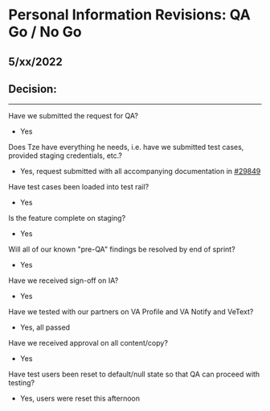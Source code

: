 # Personal Information Revisions: QA Go / No Go 
## 5/xx/2022

## Decision: 

---

Have we submitted the request for QA?
- Yes 

Does Tze have everything he needs, i.e. have we submitted test cases, provided staging credentials, etc.?
- Yes, request submitted with all accompanying documentation in [#29849](https://github.com/department-of-veterans-affairs/va.gov-team/issues/29849)

Have test cases been loaded into test rail?
- Yes

Is the feature complete on staging?
- Yes

Will all of our known "pre-QA" findings be resolved by end of sprint?
-  Yes

Have we received sign-off on IA?
- Yes

Have we tested with our partners on VA Profile and VA Notify and VeText?
- Yes, all passed

Have we received approval on all content/copy?
- Yes

Have test users been reset to default/null state so that QA can proceed with testing?
- Yes, users were reset this afternoon
